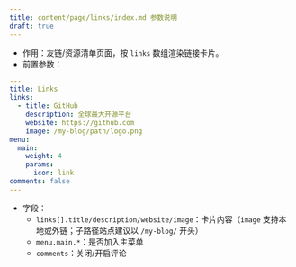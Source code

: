 ```yaml
---
title: content/page/links/index.md 参数说明
draft: true
---
```


- 作用：友链/资源清单页面，按 `links` 数组渲染链接卡片。
- 前置参数：
```yaml
---
title: Links
links:
  - title: GitHub
    description: 全球最大开源平台
    website: https://github.com
    image: /my-blog/path/logo.png
menu:
  main:
    weight: 4
    params:
      icon: link
comments: false
---
```
- 字段：
  - `links[].title/description/website/image`：卡片内容（`image` 支持本地或外链；子路径站点建议以 `/my-blog/` 开头）
  - `menu.main.*`：是否加入主菜单
  - `comments`：关闭/开启评论 
